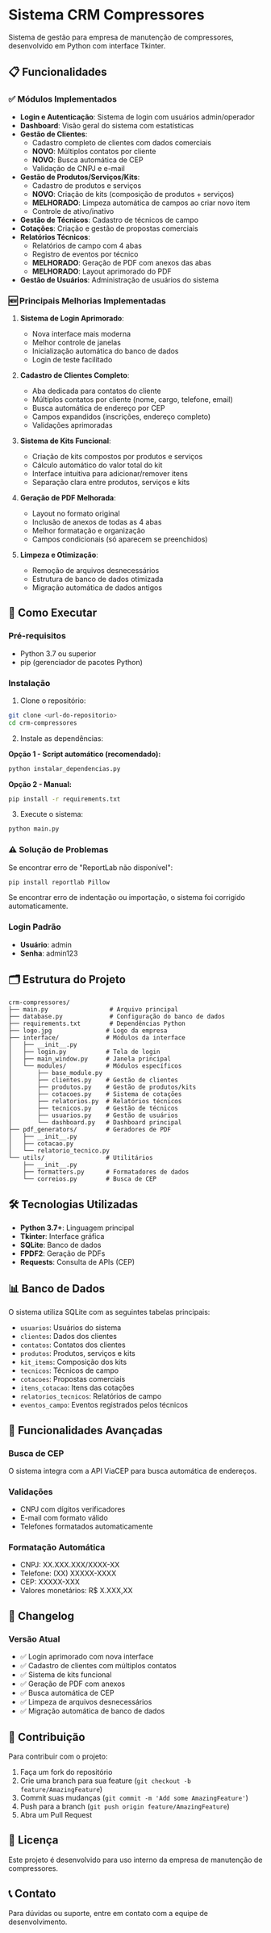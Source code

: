 # Sistema CRM Compressores

Sistema de gestão para empresa de manutenção de compressores, desenvolvido em Python com interface Tkinter.

## 📋 Funcionalidades

### ✅ Módulos Implementados

- **Login e Autenticação**: Sistema de login com usuários admin/operador
- **Dashboard**: Visão geral do sistema com estatísticas
- **Gestão de Clientes**: 
  - Cadastro completo de clientes com dados comerciais
  - **NOVO**: Múltiplos contatos por cliente
  - **NOVO**: Busca automática de CEP
  - Validação de CNPJ e e-mail
- **Gestão de Produtos/Serviços/Kits**:
  - Cadastro de produtos e serviços
  - **NOVO**: Criação de kits (composição de produtos + serviços)
  - **MELHORADO**: Limpeza automática de campos ao criar novo item
  - Controle de ativo/inativo
- **Gestão de Técnicos**: Cadastro de técnicos de campo
- **Cotações**: Criação e gestão de propostas comerciais
- **Relatórios Técnicos**: 
  - Relatórios de campo com 4 abas
  - Registro de eventos por técnico
  - **MELHORADO**: Geração de PDF com anexos das abas
  - **MELHORADO**: Layout aprimorado do PDF
- **Gestão de Usuários**: Administração de usuários do sistema

### 🆕 Principais Melhorias Implementadas

1. **Sistema de Login Aprimorado**:
   - Nova interface mais moderna
   - Melhor controle de janelas
   - Inicialização automática do banco de dados
   - Login de teste facilitado

2. **Cadastro de Clientes Completo**:
   - Aba dedicada para contatos do cliente
   - Múltiplos contatos por cliente (nome, cargo, telefone, email)
   - Busca automática de endereço por CEP
   - Campos expandidos (inscrições, endereço completo)
   - Validações aprimoradas

3. **Sistema de Kits Funcional**:
   - Criação de kits compostos por produtos e serviços
   - Cálculo automático do valor total do kit
   - Interface intuitiva para adicionar/remover itens
   - Separação clara entre produtos, serviços e kits

4. **Geração de PDF Melhorada**:
   - Layout no formato original
   - Inclusão de anexos de todas as 4 abas
   - Melhor formatação e organização
   - Campos condicionais (só aparecem se preenchidos)

5. **Limpeza e Otimização**:
   - Remoção de arquivos desnecessários
   - Estrutura de banco de dados otimizada
   - Migração automática de dados antigos

## 🚀 Como Executar

### Pré-requisitos
- Python 3.7 ou superior
- pip (gerenciador de pacotes Python)

### Instalação

1. Clone o repositório:
```bash
git clone <url-do-repositorio>
cd crm-compressores
```

2. Instale as dependências:

**Opção 1 - Script automático (recomendado):**
```bash
python instalar_dependencias.py
```

**Opção 2 - Manual:**
```bash
pip install -r requirements.txt
```

3. Execute o sistema:
```bash
python main.py
```

### ⚠️ Solução de Problemas

Se encontrar erro de "ReportLab não disponível":
```bash
pip install reportlab Pillow
```

Se encontrar erro de indentação ou importação, o sistema foi corrigido automaticamente.

### Login Padrão
- **Usuário**: admin
- **Senha**: admin123

## 🗂️ Estrutura do Projeto

```
crm-compressores/
├── main.py                 # Arquivo principal
├── database.py             # Configuração do banco de dados
├── requirements.txt        # Dependências Python
├── logo.jpg               # Logo da empresa
├── interface/             # Módulos da interface
│   ├── __init__.py
│   ├── login.py           # Tela de login
│   ├── main_window.py     # Janela principal
│   └── modules/           # Módulos específicos
│       ├── base_module.py
│       ├── clientes.py    # Gestão de clientes
│       ├── produtos.py    # Gestão de produtos/kits
│       ├── cotacoes.py    # Sistema de cotações
│       ├── relatorios.py  # Relatórios técnicos
│       ├── tecnicos.py    # Gestão de técnicos
│       ├── usuarios.py    # Gestão de usuários
│       └── dashboard.py   # Dashboard principal
├── pdf_generators/        # Geradores de PDF
│   ├── __init__.py
│   ├── cotacao.py
│   └── relatorio_tecnico.py
└── utils/                 # Utilitários
    ├── __init__.py
    ├── formatters.py      # Formatadores de dados
    └── correios.py        # Busca de CEP
```

## 🛠️ Tecnologias Utilizadas

- **Python 3.7+**: Linguagem principal
- **Tkinter**: Interface gráfica
- **SQLite**: Banco de dados
- **FPDF2**: Geração de PDFs
- **Requests**: Consulta de APIs (CEP)

## 📊 Banco de Dados

O sistema utiliza SQLite com as seguintes tabelas principais:
- `usuarios`: Usuários do sistema
- `clientes`: Dados dos clientes
- `contatos`: Contatos dos clientes
- `produtos`: Produtos, serviços e kits
- `kit_items`: Composição dos kits
- `tecnicos`: Técnicos de campo
- `cotacoes`: Propostas comerciais
- `itens_cotacao`: Itens das cotações
- `relatorios_tecnicos`: Relatórios de campo
- `eventos_campo`: Eventos registrados pelos técnicos

## 🔧 Funcionalidades Avançadas

### Busca de CEP
O sistema integra com a API ViaCEP para busca automática de endereços.

### Validações
- CNPJ com dígitos verificadores
- E-mail com formato válido
- Telefones formatados automaticamente

### Formatação Automática
- CNPJ: XX.XXX.XXX/XXXX-XX
- Telefone: (XX) XXXXX-XXXX
- CEP: XXXXX-XXX
- Valores monetários: R$ X.XXX,XX

## 📝 Changelog

### Versão Atual
- ✅ Login aprimorado com nova interface
- ✅ Cadastro de clientes com múltiplos contatos
- ✅ Sistema de kits funcional
- ✅ Geração de PDF com anexos
- ✅ Busca automática de CEP
- ✅ Limpeza de arquivos desnecessários
- ✅ Migração automática de banco de dados

## 🤝 Contribuição

Para contribuir com o projeto:

1. Faça um fork do repositório
2. Crie uma branch para sua feature (`git checkout -b feature/AmazingFeature`)
3. Commit suas mudanças (`git commit -m 'Add some AmazingFeature'`)
4. Push para a branch (`git push origin feature/AmazingFeature`)
5. Abra um Pull Request

## 📄 Licença

Este projeto é desenvolvido para uso interno da empresa de manutenção de compressores.

## 📞 Contato

Para dúvidas ou suporte, entre em contato com a equipe de desenvolvimento. 
